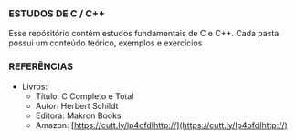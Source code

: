 ### ESTUDOS DE C / C++

Esse repósitório contém estudos fundamentais de C  e C++. Cada pasta possui um conteúdo teórico, exemplos e exercícios

### REFERÊNCIAS
- Livros:
	- Título: C Completo e Total
	- Autor: Herbert Schildt
	- Editora: Makron Books
	- Amazon: [https://cutt.ly/lp4ofdIhttp://](https://cutt.ly/lp4ofdIhttp://)
